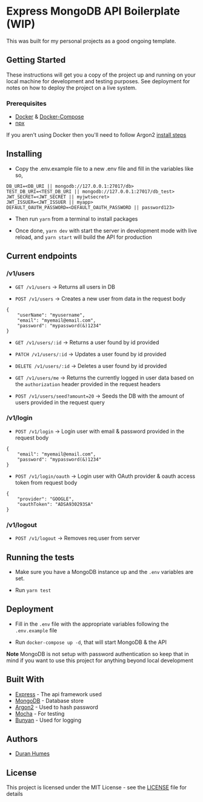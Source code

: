 # Express MongoDB API Boilerplate (WIP)

This was built for my personal projects as a good ongoing template.

## Getting Started

These instructions will get you a copy of the project up and running on your local machine for development and testing purposes. See deployment for notes on how to deploy the project on a live system.

### Prerequisites

* [Docker](https://www.docker.com/) & [Docker-Compose](https://docs.docker.com/compose/)
* [npx](https://github.com/zkat/npx)

If you aren't using Docker then you'll need to follow Argon2 [install steps](https://github.com/ranisalt/node-argon2/#before-installing)

## Installing

* Copy the .env.example file to a new .env file and fill in the variables like so,

```
DB_URI=<DB_URI || mongodb://127.0.0.1:27017/db>
TEST_DB_URI=<TEST_DB_URI || mongodb://127.0.0.1:27017/db_test>
JWT_SECRET=<JWT_SECRET || myjwtsecret>
JWT_ISSUER=<JWT_ISSUER || myapp>
DEFAULT_OAUTH_PASSWORD=<DEFAULT_OAUTH_PASSWORD || password123>
```

* Then run `yarn` from a terminal to install packages

* Once done, `yarn dev` with start the server in development mode with live reload, and `yarn start` will build the API for production

## Current endpoints

### /v1/users

* `GET /v1/users` -> Returns all users in DB

* `POST /v1/users` -> Creates a new user from data in the request body
```
{
    "userName": "myusername",
    "email": "myemail@email.com",
    "password": "mypassword(&)1234"
}
```

* `GET /v1/users/:id` -> Returns a user found by id provided

* `PATCH /v1/users/:id` -> Updates a user found by id provided

* `DELETE /v1/users/:id` -> Deletes a user found by id provided

* `GET /v1/users/me` -> Returns the currently logged in user data based on the `authorization` header provided in the request headers

* `POST /v1/users/seed?amount=20` -> Seeds the DB with the amount of users provided in the request query

### /v1/login

* `POST /v1/login` -> Login user with email & password provided in the request body
```
{
    "email": "myemail@email.com",
    "password": "mypassword(&)1234"
}
```

* `POST /v1/login/oauth` -> Login user with OAuth provider & oauth access token from request body
```
{
    "provider": "GOOGLE",
    "oauthToken": "ADSA930293SA"
}
```

### /v1/logout

* `POST /v1/logout` -> Removes req.user from server

## Running the tests

* Make sure you have a MongoDB instance up and the `.env` variables are set.

* Run `yarn test`

## Deployment

* Fill in the `.env` file with the appropriate variables following the `.env.example` file

* Run `docker-compose up -d`, that will start MongoDB & the API

**Note**
MongoDB is not setup with password authentication so keep that in mind if you want to use this project for anything beyond local development

## Built With

* [Express](https://expressjs.com/) - The api framework used
* [MongoDB](https://www.mongodb.com/) - Database store
* [Argon2](https://github.com/ranisalt/node-argon2/) - Used to hash password
* [Mocha](https://mochajs.org/) - For testing
* [Bunyan](https://github.com/trentm/node-bunyan/) - Used for logging

## Authors

* [Duran Humes](https://github.com/duranhumes)

## License

This project is licensed under the MIT License - see the [LICENSE](LICENSE) file for details
